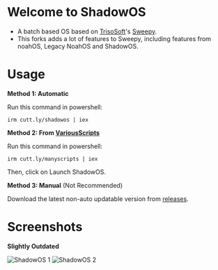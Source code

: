 # Welcome to ShadowOS
- A batch based OS based on [TrisoSoft](https://github.com/TrisoSoft)'s [Sweepy](https://github.com/TrisoSoft/Sweepy).
- This forks adds a lot of features to Sweepy, including features from noahOS, Legacy NoahOS and ShadowOS.

# Usage
**Method 1: Automatic**

Run this command in powershell:
```
irm cutt.ly/shadowos | iex
```
**Method 2: From [VariousScripts](https://github.com/ShadowElixir/VariousScripts)**

Run this command in powershell:
```
irm cutt.ly/manyscripts | iex
```
Then, click on Launch ShadowOS.

**Method 3: Manual** (Not Recommended)

Download the latest non-auto updatable version from [releases](https://github.com/ShadowElixir/ShadowOS/releases).

# Screenshots
**Slightly Outdated**

![ShadowOS 1](https://github.com/ShadowElixir/ShadowOS/assets/47082432/6043bdbb-f52b-4217-b657-48ffea0be2ca)
![ShadowOS 2](https://github.com/ShadowElixir/ShadowOS/assets/47082432/8c8b18e0-7eb4-4a15-856f-c476b64e160b)

